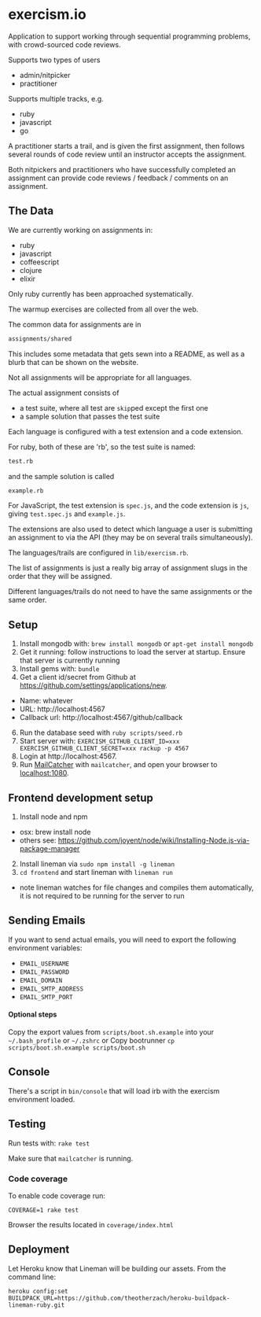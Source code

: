 # exercism.io

Application to support working through sequential programming problems, with
crowd-sourced code reviews.

Supports two types of users
- admin/nitpicker
- practitioner

Supports multiple tracks, e.g.
- ruby
- javascript
- go

A practitioner starts a trail, and is given the first assignment, then follows several rounds of code review until an instructor accepts the assignment.

Both nitpickers and practitioners who have successfully completed an assignment can provide code reviews / feedback / comments on an assignment.

## The Data

We are currently working on assignments in:

* ruby
* javascript
* coffeescript
* clojure
* elixir

Only ruby currently has been approached systematically.

The warmup exercises are collected from all over the web.

The common data for assignments are in

```bash
assignments/shared
```

This includes some metadata that gets sewn into a README, as well as a blurb that can be shown on the website.

Not all assignments will be appropriate for all languages.

The actual assignment consists of

* a test suite, where all test are `skip`ped except the first one
* a sample solution that passes the test suite

Each language is configured with a test extension and a code extension.

For ruby, both of these are 'rb', so the test suite is named:

```bash
test.rb
```

and the sample solution is called

```bash
example.rb
```

For JavaScript, the test extension is `spec.js`, and the code extension is `js`, giving `test.spec.js` and `example.js`.

The extensions are also used to detect which language a user is submitting an assignment to via the API (they may be on several trails simultaneously).

The languages/trails are configured in `lib/exercism.rb`.

The list of assignments is just a really big array of assignment slugs in the order that they will be assigned.

Different languages/trails do not need to have the same assignments or the same order.

## Setup

1. Install mongodb with: `brew install mongodb` or `apt-get install mongodb`
2. Get it running: follow instructions to load the server at startup. Ensure that server is currently running
3. Install gems with: `bundle`
4. Get a client id/secret from Github at https://github.com/settings/applications/new.
  * Name: whatever
  * URL: http://localhost:4567
  * Callback url: http://localhost:4567/github/callback
6. Run the database seed with `ruby scripts/seed.rb`
7. Start server with: `EXERCISM_GITHUB_CLIENT_ID=xxx EXERCISM_GITHUB_CLIENT_SECRET=xxx rackup -p 4567`
8. Login at http://localhost:4567.
9. Run [MailCatcher](http://mailcatcher.me/) with `mailcatcher`, and open your browser to [localhost:1080](http://localhost:1080).

## Frontend development setup
1. Install node and npm
  * osx: brew install node
  * others see: https://github.com/joyent/node/wiki/Installing-Node.js-via-package-manager
2. Install lineman via `sudo npm install -g lineman`
3. `cd frontend` and start lineman with `lineman run`
  * note lineman watches for file changes and compiles them automatically, it is not required to be running for the server to run

## Sending Emails

If you want to send actual emails, you will need to export the following environment variables:

* `EMAIL_USERNAME`
* `EMAIL_PASSWORD`
* `EMAIL_DOMAIN`
* `EMAIL_SMTP_ADDRESS`
* `EMAIL_SMTP_PORT`

#### Optional steps

Copy the export values from `scripts/boot.sh.example` into your `~/.bash_profile` or `~/.zshrc`
or
Copy bootrunner `cp scripts/boot.sh.example scripts/boot.sh`

## Console

There's a script in `bin/console` that will load irb with the exercism environment loaded.

## Testing

Run tests with: `rake test`

Make sure that `mailcatcher` is running.

### Code coverage

To enable code coverage run:

    COVERAGE=1 rake test

Browser the results located in `coverage/index.html`

## Deployment

Let Heroku know that Lineman will be building our assets. From the command line:
```
heroku config:set BUILDPACK_URL=https://github.com/theotherzach/heroku-buildpack-lineman-ruby.git
```
